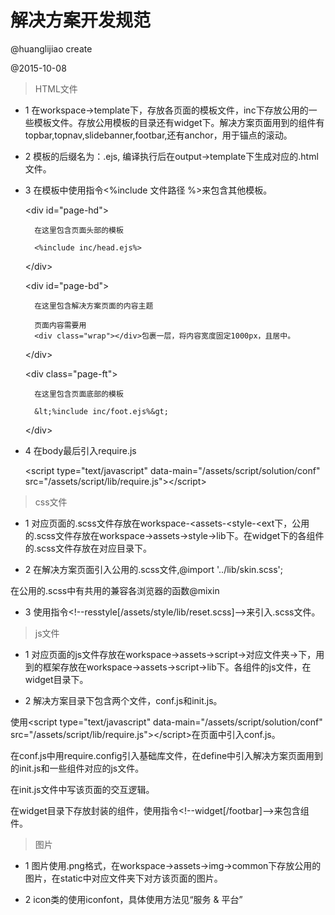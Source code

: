 # 解决方案开发规范

@huanglijiao create

@2015-10-08

> HTML文件

* 1 在workspace-&gt;template下，存放各页面的模板文件，inc下存放公用的一些模板文件。存放公用模板的目录还有widget下。解决方案页面用到的组件有topbar,topnav,slidebanner,footbar,还有anchor，用于锚点的滚动。

* 2 模板的后缀名为：.ejs, 编译执行后在output-&gt;template下生成对应的.html文件。

* 3 在模板中使用指令&lt;%include 文件路径 %&gt;来包含其他模板。

	&lt;div id="page-hd"&gt;

		在这里包含页面头部的模板

	    <%include inc/head.ejs%>

	&lt;/div&gt; 

	&lt;div id="page-bd"&gt;

		在这里包含解决方案页面的内容主题

		页面内容需要用
		<div class="wrap"></div>包裹一层，将内容宽度固定1000px，且居中。

	&lt;/div&gt;

	&lt;div class="page-ft"&gt;

		在这里包含页面底部的模板

		&lt;%include inc/foot.ejs%&gt;

	&lt;/div&gt;

* 4 在body最后引入require.js

	&lt;script type="text/javascript" data-main="/assets/script/solution/conf" src="/assets/script/lib/require.js"&gt;&lt;/script&gt;

> css文件

* 1 对应页面的.scss文件存放在workspace-&lt;assets-&lt;style-&lt;ext下，公用的.scss文件存放在workspace-&gt;assets-&gt;style-&gt;lib下。在widget下的各组件的.scss文件存放在对应目录下。

* 2 在解决方案页面引入公用的.scss文件,@import '../lib/skin.scss';

在公用的.scss中有共用的兼容各浏览器的函数@mixin

* 3 使用指令&lt;!--resstyle[/assets/style/lib/reset.scss]--&gt;来引入.scss文件。

> js文件

* 1 对应页面的js文件存放在workspace-&gt;assets-&gt;script-&gt;对应文件夹-&gt;下，用到的框架存放在workspace-&gt;assets-&gt;script-&gt;lib下。各组件的js文件，在widget目录下。

* 2 解决方案目录下包含两个文件，conf.js和init.js。

使用&lt;script type="text/javascript" data-main="/assets/script/solution/conf" src="/assets/script/lib/require.js"&gt;&lt;/script&gt;在页面中引入conf.js。

在conf.js中用require.config引入基础库文件，在define中引入解决方案页面用到的init.js和一些组件对应的js文件。

在init.js文件中写该页面的交互逻辑。

在widget目录下存放封装的组件，使用指令&lt;!--widget[/footbar]--&gt;来包含组件。

> 图片

* 1 图片使用.png格式，在workspace-&gt;assets-&gt;img-&gt;common下存放公用的图片，在static中对应文件夹下对方该页面的图片。

* 2 icon类的使用iconfont，具体使用方法见“服务 & 平台”




